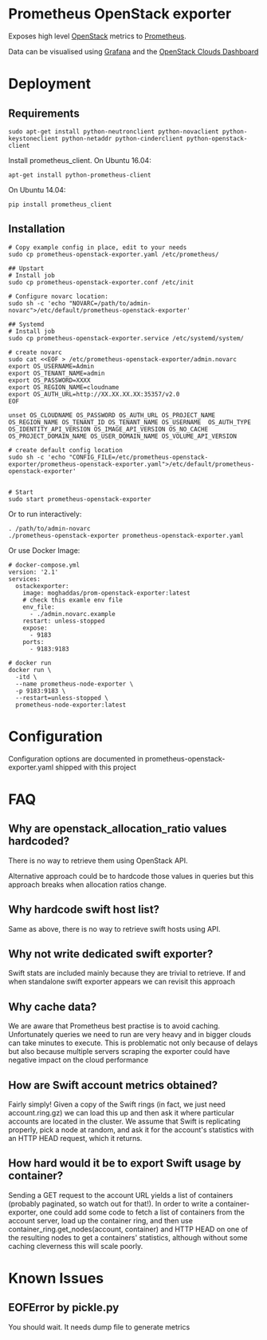 # Prometheus OpenStack exporter

Exposes high level [OpenStack](http://www.openstack.org/) metrics to [Prometheus](https://prometheus.io/).

Data can be visualised using [Grafana](https://grafana.com/) and the [OpenStack Clouds Dashboard](https://grafana.com/dashboards/7924)

# Deployment

## Requirements

```
sudo apt-get install python-neutronclient python-novaclient python-keystoneclient python-netaddr python-cinderclient python-openstack-client
```

Install prometheus_client. On Ubuntu 16.04:
```
apt-get install python-prometheus-client
```

On Ubuntu 14.04:
```
pip install prometheus_client
```

## Installation

```
# Copy example config in place, edit to your needs
sudo cp prometheus-openstack-exporter.yaml /etc/prometheus/

## Upstart
# Install job
sudo cp prometheus-openstack-exporter.conf /etc/init

# Configure novarc location:
sudo sh -c 'echo "NOVARC=/path/to/admin-novarc">/etc/default/prometheus-openstack-exporter'

## Systemd
# Install job
sudo cp prometheus-openstack-exporter.service /etc/systemd/system/

# create novarc
sudo cat <<EOF > /etc/prometheus-openstack-exporter/admin.novarc
export OS_USERNAME=Admin
export OS_TENANT_NAME=admin
export OS_PASSWORD=XXXX
export OS_REGION_NAME=cloudname
export OS_AUTH_URL=http://XX.XX.XX.XX:35357/v2.0
EOF

unset OS_CLOUDNAME OS_PASSWORD OS_AUTH_URL OS_PROJECT_NAME OS_REGION_NAME OS_TENANT_ID OS_TENANT_NAME OS_USERNAME  OS_AUTH_TYPE OS_IDENTITY_API_VERSION OS_IMAGE_API_VERSION OS_NO_CACHE OS_PROJECT_DOMAIN_NAME OS_USER_DOMAIN_NAME OS_VOLUME_API_VERSION

# create default config location
sudo sh -c 'echo "CONFIG_FILE=/etc/prometheus-openstack-exporter/prometheus-openstack-exporter.yaml">/etc/default/prometheus-openstack-exporter'


# Start
sudo start prometheus-openstack-exporter
```

Or to run interactively:

```
. /path/to/admin-novarc
./prometheus-openstack-exporter prometheus-openstack-exporter.yaml

```

Or use Docker Image:

```
# docker-compose.yml
version: '2.1'
services:
  ostackexporter:
    image: moghaddas/prom-openstack-exporter:latest
    # check this examle env file
    env_file:
      - ./admin.novarc.example
    restart: unless-stopped
    expose:
      - 9183
    ports:
      - 9183:9183

# docker run
docker run \
  -itd \
  --name prometheus-node-exporter \
  -p 9183:9183 \
  --restart=unless-stopped \
  prometheus-node-exporter:latest

```

# Configuration

Configuration options are documented in prometheus-openstack-exporter.yaml shipped with this project

# FAQ

## Why are openstack_allocation_ratio values hardcoded?

There is no way to retrieve them using OpenStack API.

Alternative approach could be to hardcode those values in queries but this approach breaks when allocation ratios change.

## Why hardcode swift host list?

Same as above, there is no way to retrieve swift hosts using API.

## Why not write dedicated swift exporter?

Swift stats are included mainly because they are trivial to retrieve. If and when standalone swift exporter appears we can revisit this approach

## Why cache data?

We are aware that Prometheus best practise is to avoid caching. Unfortunately queries we need to run are very heavy and in bigger clouds can take minutes to execute. This is problematic not only because of delays but also because multiple servers scraping the exporter could have negative impact on the cloud performance

## How are Swift account metrics obtained?

Fairly simply!  Given a copy of the Swift rings (in fact, we just need
account.ring.gz) we can load this up and then ask it where particular
accounts are located in the cluster.  We assume that Swift is
replicating properly, pick a node at random, and ask it for the
account's statistics with an HTTP HEAD request, which it returns.

## How hard would it be to export Swift usage by container?

Sending a GET request to the account URL yields a list of containers
(probably paginated, so watch out for that!).  In order to write a
container-exporter, one could add some code to fetch a list of
containers from the account server, load up the container ring, and
then use container_ring.get_nodes(account, container) and HTTP HEAD on
one of the resulting nodes to get a containers' statistics, although
without some caching cleverness this will scale poorly.

# Known Issues
## EOFError by pickle.py

You should wait. It needs dump file to generate metrics
